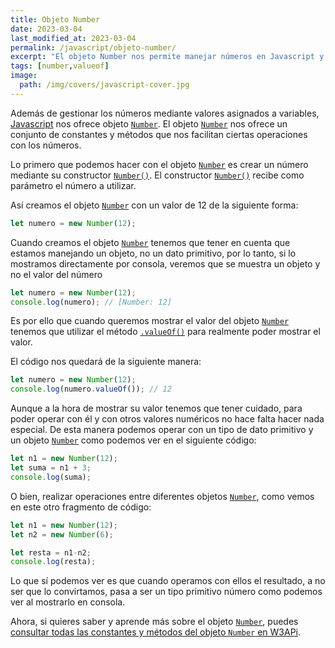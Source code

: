 ```yaml
---
title: Objeto Number
date: 2023-03-04
last_modified_at: 2023-03-04
permalink: /javascript/objeto-number/
excerpt: "El objeto Number nos permite manejar números en Javascript y poder realizar operaciones de validación y conversión sobre ellos."
tags: [number,valueof]
image:
  path: /img/covers/javascript-cover.jpg
---
```


Además de gestionar los números mediante valores asignados a variables, [Javascript](https://www.manualweb.net/javascript/) nos ofrece objeto [`Number`](https://www.w3api.com/Javascript/Number/). El objeto [`Number`](https://www.w3api.com/Javascript/Number/) nos ofrece un conjunto de constantes y métodos que nos facilitan ciertas operaciones con los números.


Lo primero que podemos hacer con el objeto [`Number`](https://www.w3api.com/Javascript/Number/) es crear un número mediante su constructor [`Number()`](https://www.w3api.com/Javascript/Number/Number/). El constructor [`Number()`](https://www.w3api.com/Javascript/Number/Number/) recibe como parámetro el número a utilizar.


Así creamos el objeto [`Number`](https://www.w3api.com/Javascript/Number/) con un valor de 12 de la siguiente forma:


```javascript
let numero = new Number(12);
```


Cuando creamos el objeto [`Number`](https://www.w3api.com/Javascript/Number/) tenemos que tener en cuenta que estamos manejando un objeto, no un dato primitivo, por lo tanto, si lo mostramos directamente por consola, veremos que se muestra un objeto y no el valor del número


```javascript
let numero = new Number(12);
console.log(numero); // [Number: 12]
```


Es por ello que cuando queremos mostrar el valor del objeto [`Number`](https://www.w3api.com/Javascript/Number/) tenemos que utilizar el método [`.valueOf()`](https://www.w3api.com/Javascript/Number/valueOf) para realmente poder mostrar el valor. 


El código nos quedará de la siguiente manera:


```javascript
let numero = new Number(12);
console.log(numero.valueOf()); // 12
```


Aunque a la hora de mostrar su valor tenemos que tener cuidado, para poder operar con él y con otros valores numéricos no hace falta hacer nada especial. De esta manera podemos operar con un tipo de dato primitivo y un objeto [`Number`](https://www.w3api.com/Javascript/Number/)  como podemos ver en el siguiente código:


```javascript
let n1 = new Number(12);
let suma = n1 + 3;
console.log(suma);
```


O bien, realizar operaciones entre diferentes objetos [`Number`](https://www.w3api.com/Javascript/Number/), como vemos en este otro fragmento de código:


```javascript
let n1 = new Number(12);
let n2 = new Number(6);

let resta = n1-n2;
console.log(resta);
```


Lo que sí podemos ver es que cuando operamos con ellos el resultado, a no ser que lo convirtamos, pasa a ser un tipo primitivo número como podemos ver al mostrarlo en consola.


Ahora, si quieres saber y aprende más sobre el objeto [`Number`](https://www.w3api.com/Javascript/Number/), puedes [consultar todas las constantes y métodos del objeto ](http://www.w3api.com/Javascript/Number/)[`Number`](http://www.w3api.com/Javascript/Number/)[ en W3APi](http://www.w3api.com/Javascript/Number/).


